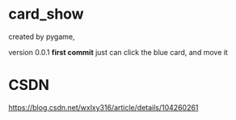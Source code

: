 # card_show
 created by pygame,

version 0.0.1
__first commit__
just can click the blue card, and move it

# CSDN
https://blog.csdn.net/wxlxy316/article/details/104260261
